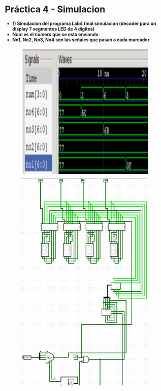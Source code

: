 # Práctica 4 - Simulacion

- **1) Simulacion del programa Lab4 final simulacion (decoder para un display 7 segmentos LED de 4 digitos)** 
- **Num es el numero que se esta enviando**
- **No1, No2, No3, No4 son las señales que pasan a cada marcador** 
<p align="center">
  <img src="https://github.com/EdisonAltamirano/Advanced-Digital-Systems-Laboratory/blob/master/Practica_4_simulacion/docs/Simulacion.png" width="400" height="400" align="center"/>
</p>
<p align="center">
  <img src="https://github.com/EdisonAltamirano/Advanced-Digital-Systems-Laboratory/blob/master/Practica_4_simulacion/docs/EsquematicoFinal.png" width="400" height="650" align="center"/>

</p>
